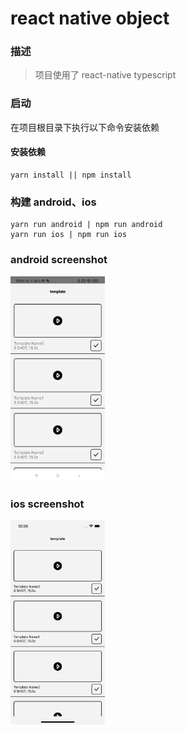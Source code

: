 # react native object
### 描述

>项目使用了 react-native typescript

### 启动
在项目根目录下执行以下命令安装依赖
#### 安装依赖

```
yarn install || npm install 
```

### 构建 android、ios

```
yarn run android | npm run android
yarn run ios | npm run ios
```

### android screenshot
<img src="./screenshot/android.jpg" width="30%">

### ios screenshot
<img src="./screenshot/ios.png" width="30%">
